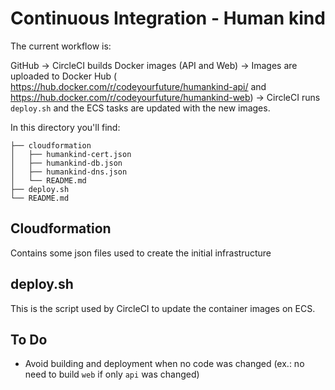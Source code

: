 # Continuous Integration - Human kind 


The current workflow is:

GitHub -> CircleCI builds Docker images (API and Web) -> Images are uploaded to Docker Hub ( https://hub.docker.com/r/codeyourfuture/humankind-api/ and https://hub.docker.com/r/codeyourfuture/humankind-web) -> CircleCI runs `deploy.sh` and the ECS tasks are updated with the new images.


In this directory you'll find:

```
├── cloudformation
│   ├── humankind-cert.json
│   ├── humankind-db.json
│   ├── humankind-dns.json
│   └── README.md
├── deploy.sh
└── README.md
```

## Cloudformation 

Contains some json files used to create the initial infrastructure


## deploy.sh

This is the script used by CircleCI to update the container images on ECS.


## To Do

- Avoid building and deployment when no code was changed (ex.: no need to build `web` if only `api` was changed)
